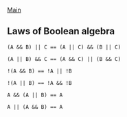 [Main](/index.md)

## Laws of Boolean algebra

`(A && B) || C == (A || C) && (B || C)`

`(A || B) && C == (A && C) || (B && C)`


`!(A && B) == !A || !B`

`!(A || B) == !A && !B`


`A && (A || B) == A`

`A || (A && B) == A`
